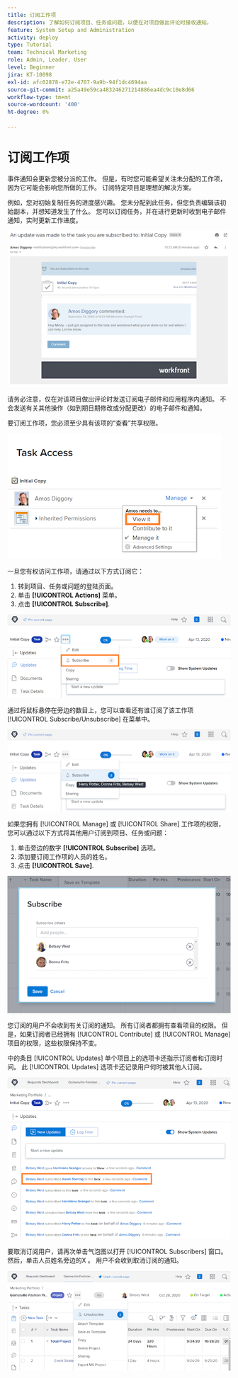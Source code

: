 ```yaml
---
title: 订阅工作项
description: 了解如何订阅项目、任务或问题，以便在对项目做出评论时接收通知。
feature: System Setup and Administration
activity: deploy
type: Tutorial
team: Technical Marketing
role: Admin, Leader, User
level: Beginner
jira: KT-10098
exl-id: afc02878-e72e-4707-9a9b-94f1dc4694aa
source-git-commit: a25a49e59ca483246271214886ea4dc9c10e8d66
workflow-type: tm+mt
source-wordcount: '400'
ht-degree: 0%

---
```


# 订阅工作项

事件通知会更新您被分派的工作。 但是，有时您可能希望关注未分配的工作项，因为它可能会影响您所做的工作。 订阅特定项目是理想的解决方案。

例如，您对初始复制任务的进度感兴趣。 您未分配到此任务，但您负责编辑该初始副本，并想知道发生了什么。 您可以订阅任务，并在进行更新时收到电子邮件通知，实时更新工作进度。

![来自任务订阅的电子邮件](assets/admin-fund-user-notifications-10.png)

请务必注意，仅在对该项目做出评论时发送订阅电子邮件和应用程序内通知。 不会发送有关其他操作（如到期日期修改或分配更改）的电子邮件和通知。

要订阅工作项，您必须至少具有该项的“查看”共享权限。

![[!UICONTROL Task Access] 窗口](assets/admin-fund-user-notifications-11.png)

一旦您有权访问工作项，请通过以下方式订阅它：

1. 转到项目、任务或问题的登陆页面。
1. 单击 **[!UICONTROL Actions]** 菜单。
1. 点击 **[!UICONTROL Subscribe]**.

![[!UICONTROL Subscribe] 任务菜单中的选项](assets/admin-fund-user-notifications-12.png)

通过将鼠标悬停在旁边的数目上，您可以查看还有谁订阅了该工作项 [!UICONTROL Subscribe/Unsubscribe] 在菜单中。

![显示已订阅者的任务菜单](assets/admin-fund-user-notifications-13.png)

如果您拥有 [!UICONTROL Manage] 或 [!UICONTROL Share] 工作项的权限，您可以通过以下方式将其他用户订阅到项目、任务或问题：

1. 单击旁边的数字 **[!UICONTROL Subscribe]** 选项。
1. 添加要订阅工作项的人员的姓名。
1. 点击 **[!UICONTROL Save]**.

![[!UICONTROL Subscribe] 窗口](assets/admin-fund-user-notifications-15.png)

您订阅的用户不会收到有关订阅的通知。 所有订阅者都拥有查看项目的权限。 但是，如果订阅者已经拥有 [!UICONTROL Contribute] 或 [!UICONTROL Manage] 项目的权限，这些权限保持不变。

中的条目 [!UICONTROL Updates] 单个项目上的选项卡还指示订阅者和订阅时间。 此 [!UICONTROL Updates] 选项卡还记录用户何时被其他人订阅。

![[!UICONTROL Updates] 显示订阅的任务页面](assets/admin-fund-user-notifications-16.png)

要取消订阅用户，请再次单击气泡图以打开 [!UICONTROL Subscribers] 窗口。 然后，单击人员姓名旁边的X 。 用户不会收到取消订阅的通知。

![[!UICONTROL Unsubscribe] 项目上的菜单选项](assets/admin-fund-user-notifications-14.png)

<!---
learn more URL: Subscribe to items in Workfront
--->
